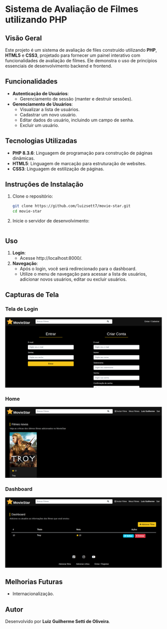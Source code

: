 # Sistema de Avaliação de Filmes utilizando PHP

## **Visão Geral**
Este projeto é um sistema de avaliação de files construído utilizando **PHP**, **HTML5** e **CSS3**, projetado para fornecer um painel interativo com funcionalidades de avaliação de filmes. Ele demonstra o uso de princípios essenciais de desenvolvimento backend e frontend.

## **Funcionalidades**
- **Autenticação de Usuários**:
  - Gerenciamento de sessão (manter e destruir sessões).
- **Gerenciamento de Usuários**:
  - Visualizar a lista de usuários.
  - Cadastrar um novo usuário.
  - Editar dados do usuário, incluindo um campo de senha.
  - Excluir um usuário.

## **Tecnologias Utilizadas**
- **PHP 8.3.6**: Linguagem de programação para construção de páginas dinâmicas.
- **HTML5**: Linguagem de marcação para estruturação de websites.
- **CSS3**: Linguagem de estilização de páginas.

## **Instruções de Instalação**
1. Clone o repositório:
   ```bash
   git clone https://github.com/luizsett7/movie-star.git
   cd movie-star
   ```

2. Inicie o servidor de desenvolvimento:
   ```php -S localhost:8000
   ```

## **Uso**
1. **Login**:
   - Acesse http://localhost:8000/.
2. **Navegação**:
   - Após o login, você será redirecionado para o dashboard.
   - Utilize o menu de navegação para acessar a lista de usuários, adicionar novos usuários, editar ou excluir usuários.

## **Capturas de Tela**

### **Tela de Login**
![Tela de Login](https://github.com/luizsett7/movie-star/blob/main/login-movie-star.png?raw=true)

### **Home**
![Home](https://github.com/luizsett7/movie-star/blob/main/home-movie-star.png?raw=true)

### **Dashboard**
![Dashboard](https://github.com/luizsett7/movie-star/blob/main/dashboard-movie-star.png?raw=true)

## **Melhorias Futuras**
- Internacionalização.

## **Autor**
Desenvolvido por **Luiz Guilherme Setti de Oliveira**. 
